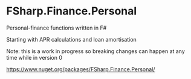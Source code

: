 # FSharp.Finance.Personal

Personal-finance functions written in F#

Starting with APR calculations and loan amortisation

Note: this is a work in progress so breaking changes can happen at any time while in version 0

https://www.nuget.org/packages/FSharp.Finance.Personal/
